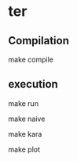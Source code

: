 # ter

## Compilation ##

make compile

## execution ##

make run

make naive

make kara

make plot

